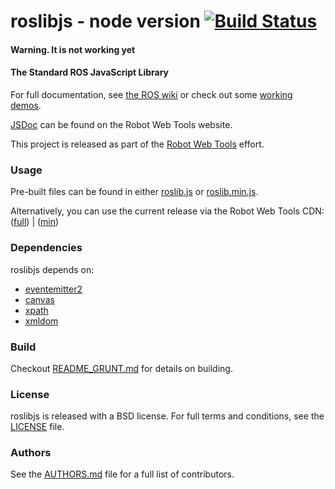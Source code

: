 roslibjs - node version [![Build Status](https://api.travis-ci.org/RobotWebTools/roslibjs.png)](https://travis-ci.org/RobotWebTools/roslibjs)
========

#### Warning. It is not working yet ####

#### The Standard ROS JavaScript Library
For full documentation, see [the ROS wiki](http://ros.org/wiki/roslibjs) or check out some [working demos](http://robotwebtools.org/).

[JSDoc](http://robotwebtools.org/jsdoc/roslibjs/current/) can be found on the Robot Web Tools website.

This project is released as part of the [Robot Web Tools](http://robotwebtools.org/) effort.

### Usage
Pre-built files can be found in either [roslib.js](build/roslib.js) or [roslib.min.js](build/roslib.min.js).

Alternatively, you can use the current release via the Robot Web Tools CDN: ([full](http://cdn.robotwebtools.org/roslibjs/current/roslib.js)) | ([min](http://cdn.robotwebtools.org/roslibjs/current/roslib.min.js))

### Dependencies
roslibjs depends on:

* [eventemitter2](https://github.com/hij1nx/EventEmitter2)
* [canvas](https://github.com/learnboost/node-canvas)
* [xpath](https://github.com/goto100/xpath)
* [xmldom](https://github.com/jindw/xmldom)


### Build
Checkout [README_GRUNT.md](README_GRUNT.md) for details on building.

### License
roslibjs is released with a BSD license. For full terms and conditions, see the [LICENSE](LICENSE) file.

### Authors

See the [AUTHORS.md](AUTHOR.md) file for a full list of contributors.
